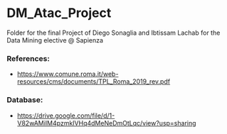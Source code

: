 # DM_Atac_Project
Folder for the final Project of Diego Sonaglia and Ibtissam Lachab for the Data Mining elective @ Sapienza
### References: 
- https://www.comune.roma.it/web-resources/cms/documents/TPL_Roma_2019_rev.pdf
### Database:
- https://drive.google.com/file/d/1-V82wAMiIM4pzmkIVHq4dMeNeDmOtLqc/view?usp=sharing
